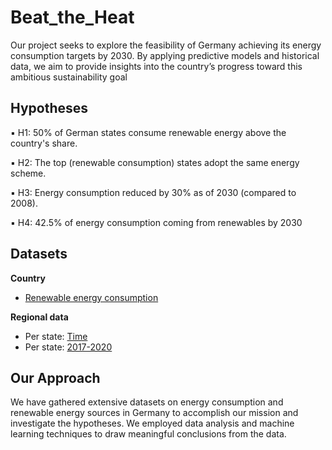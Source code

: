 # Beat_the_Heat
Our project seeks to explore the feasibility of Germany achieving its energy consumption targets by 2030. By applying predictive models and historical data, we aim to provide insights into the country’s progress toward this ambitious sustainability goal
## Hypotheses

▪️ H1: 50% of German states consume renewable energy above the country's share.

▪️ H2: The top (renewable consumption) states adopt the same energy scheme.

▪️ H3: Energy consumption reduced by 30% as of 2030 (compared to 2008).

▪️ H4: 42.5% of energy consumption coming from renewables by 2030

## Datasets

**Country** 
- [Renewable energy consumption](https://docs.google.com/spreadsheets/d/1CJnEe6bdqsaH9iIp6H6cpooaeITnq_Qa2hUYJCEzLYg/edit#gid=1799204313)

**Regional data**

- Per state: [Time](https://www.lak-energiebilanzen.de/laenderbilanzen/)
- Per state: [2017-2020](https://www.lak-energiebilanzen.de/eingabe-statisch/?a=e600 )

## Our Approach
We have gathered extensive datasets on energy consumption and renewable energy sources in Germany to accomplish our mission and investigate the hypotheses. We employed data analysis and machine learning techniques to draw meaningful conclusions from the data.
